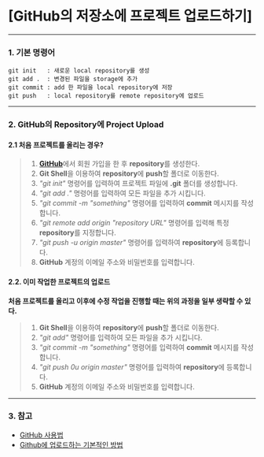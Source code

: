 [GitHub의 저장소에 프로젝트 업로드하기]
==============
***
### 1. 기본 명령어
```
git init   : 새로운 local repository를 생성
git add .  : 변경된 파일을 storage에 추가
git commit : add 한 파일을 local repository에 저장
git push   : local repository를 remote repository에 업로드
```

***
### 2. GitHub의 Repository에 Project Upload
#### 2.1 처음 프로젝트를 올리는 경우?

 > 1. [**GitHub**](https://github.com/ "GitHub")에서 회원 가입을 한 후 **repository**를 생성한다.
 > 2. **Git Shell**을 이용하여 **repository**에 **push**할 폴더로 이동한다.
 > 3. _"git init"_ 명령어를 입력하여 프로젝트 파일에 **.git** 폴더를 생성합니다.
 > 4. _"git add ."_ 명령어를 입력하여 모든 파일을 추가 시킵니다.
 > 5. _"git commit -m "something"_ 명령어를 입력하여 **commit** 메시지를 작성합니다.
 > 6. _"git remote add origin "repository URL"_ 명령어를 입력해 특정 **repository**를 지정합니다.
 > 7. _"git push -u origin master"_ 명령어를 입력하여 **repository**에 등록합니다.
 > 8. **GitHub** 계정의 이메일 주소와 비밀번호를 입력합니다.

#### 2.2. 이미 작업한 프로젝트의 업로드
**처음 프로젝트를 올리고 이후에 수정 작업을 진행할 때는 위의 과정을 일부 생략할 수 있다.**
> 1. **Git Shell**을 이용하여 **repository**에 **push**할 폴더로 이동한다.
> 4. _"git add"_ 명령어를 입력하여 모든 파일을 추가 시킵니다.
> 5. _"git commit -m "something"_ 명령어를 입력하여 **commit** 메시지를 작성합니다.
> 7. _"git push 0u origin master"_ 명령어를 입력하여 **repository**에 등록합니다.
> 8. **GitHub** 계정의 이메일 주소와 비밀번호를 입력합니다.

***

### 3. 참고
* [GitHub 사용법](http://rogerdudler.github.io/git-guide/index.ko.html)
* [Github에 업로드하는 기본적인 방법](http://victorydntmd.tistory.com/53)
